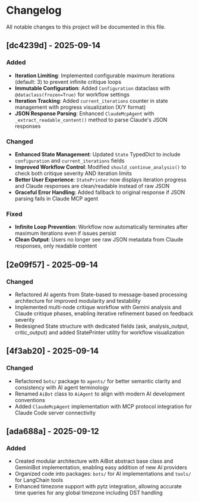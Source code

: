 # Changelog

All notable changes to this project will be documented in this file.

## [dc4239d] - 2025-09-14

### Added
- **Iteration Limiting**: Implemented configurable maximum iterations (default: 3) to prevent infinite critique loops
- **Immutable Configuration**: Added `Configuration` dataclass with `@dataclass(frozen=True)` for workflow settings
- **Iteration Tracking**: Added `current_iterations` counter in state management with progress visualization (X/Y format)
- **JSON Response Parsing**: Enhanced `ClaudeMcpAgent` with `_extract_readable_content()` method to parse Claude's JSON responses

### Changed
- **Enhanced State Management**: Updated `State` TypedDict to include `configuration` and `current_iterations` fields
- **Improved Workflow Control**: Modified `should_continue_analysis()` to check both critique severity AND iteration limits
- **Better User Experience**: `StatePrinter` now displays iteration progress and Claude responses are clean/readable instead of raw JSON
- **Graceful Error Handling**: Added fallback to original response if JSON parsing fails in Claude MCP agent

### Fixed
- **Infinite Loop Prevention**: Workflow now automatically terminates after maximum iterations even if issues persist
- **Clean Output**: Users no longer see raw JSON metadata from Claude responses, only readable content

## [2e09f57] - 2025-09-14

### Changed
- Refactored AI agents from State-based to message-based processing architecture for improved modularity and testability
- Implemented multi-node critique workflow with Gemini analysis and Claude critique phases, enabling iterative refinement based on feedback severity
- Redesigned State structure with dedicated fields (ask, analysis_output, critic_output) and added StatePrinter utility for workflow visualization

## [4f3ab20] - 2025-09-14

### Changed
- Refactored `bots/` package to `agents/` for better semantic clarity and consistency with AI agent terminology
- Renamed `AiBot` class to `AiAgent` to align with modern AI development conventions
- Added `ClaudeMcpAgent` implementation with MCP protocol integration for Claude Code server connectivity

## [ada688a] - 2025-09-12

### Added
- Created modular architecture with AiBot abstract base class and GeminiBot implementation, enabling easy addition of new AI providers
- Organized code into packages: `bots/` for AI implementations and `tools/` for LangChain tools
- Enhanced timezone support with pytz integration, allowing accurate time queries for any global timezone including DST handling